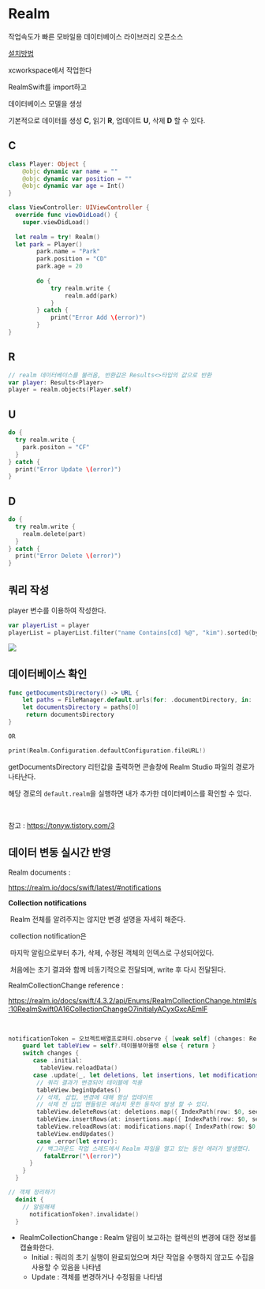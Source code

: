 # Realm

작업속도가 빠른 모바일용 데이터베이스 라이브러리 오픈소스



[설치방법](https://github.com/NORIKIM/Swift-TIL/blob/master/iOS/Cocoapods.md)



xcworkspace에서 작업한다

RealmSwift를 import하고

데이터베이스 모델을 생성

기본적으로 데이터를 생성 **C**, 읽기 **R**, 업데이트 **U**, 삭제 **D** 할 수 있다.



## C

```swift
class Player: Object {
    @objc dynamic var name = ""
    @objc dynamic var position = ""
    @objc dynamic var age = Int()
}

class ViewController: UIViewController {
  override func viewDidLoad() {
    super.viewDidLoad()
        
  let realm = try! Realm()
  let park = Player()
        park.name = "Park"
        park.position = "CD"
        park.age = 20
        
        do {
            try realm.write {
                realm.add(park)
            }
        } catch {
            print("Error Add \(error)")
        }
}
```

## R

```swift
// realm 데이터베이스를 불러옴, 반환값은 Results<>타입의 값으로 반환
var player: Results<Player>
player = realm.objects(Player.self)
```

## U

```swift
do {
  try realm.write {
    park.positon = "CF"
  }
} catch {
  print("Error Update \(error)")
}
```

## D

```swift
do {
  try realm.write {
    realm.delete(part)
  }
} catch {
  print("Error Delete \(error)")
}
```

## 쿼리 작성

player 변수를 이용하여 작성한다.

```swift
var playerList = player
playerList = playerList.filter("name Contains[cd] %@", "kim").sorted(byKeyPath: "name", ascending: true)
```

<img src="https://user-images.githubusercontent.com/31604976/76733920-194d9100-67a5-11ea-86a1-c5c50750caf6.jpeg">

<br>

## 데이터베이스 확인

```swift
func getDocumentsDirectory() -> URL {
    let paths = FileManager.default.urls(for: .documentDirectory, in: .userDomainMask)
    let documentsDirectory = paths[0]
     return documentsDirectory
}

OR

print(Realm.Configuration.defaultConfiguration.fileURL!)
```

getDocumentsDirectory 리턴값을 출력하면 콘솔창에 Realm Studio 파일의 경로가 나타난다.

해당 경로의 `default.realm`을 실행하면 내가 추가한 데이터베이스를 확인할 수 있다.

<br>

참고 : https://tonyw.tistory.com/3

## 데이터 변동 실시간 반영

Realm documents :

https://realm.io/docs/swift/latest/#notifications



**Collection notifications**

​    Realm 전체를 알려주지는 않지만 변경 설명을 자세히 해준다.

​    collection notification은

​        마지막 알림으로부터 추가, 삭제, 수정된 객체의 인덱스로 구성되어있다. 

​        처음에는 초기 결과와 함께 비동기적으로 전달되며, write 후 다시 전달된다.

RealmCollectionChange reference :

https://realm.io/docs/swift/4.3.2/api/Enums/RealmCollectionChange.html#/s:10RealmSwift0A16CollectionChangeO7initialyACyxGxcAEmlF

<br>

```swift
notificationToken = 오브젝트배열프로퍼티.observe { [weak self] (changes: RealmCollectionChange) in
    guard let tableView = self?.테이블뷰아울렛 else { return }
    switch changes {
       case .initial:
         tableView.reloadData()
       case .update(_, let deletions, let insertions, let modifications):
        // 쿼리 결과가 변경되어 테이블에 적용
        tableView.beginUpdates()
        // 삭제, 삽입, 변경에 대해 항상 업데이트
        // 삭제 전 삽입 핸들링은 예상치 못한 동작이 발생 할 수 있다.
        tableView.deleteRows(at: deletions.map({ IndexPath(row: $0, section: 0)}), with: .automatic)
        tableView.insertRows(at: insertions.map({ IndexPath(row: $0, section: 0) }), with: .automatic)
        tableView.reloadRows(at: modifications.map({ IndexPath(row: $0, section: 0) }), with: .automatic)
        tableView.endUpdates()
        case .error(let error):
        // 백그라운드 작업 스레드에서 Realm 파일을 열고 있는 동안 에러가 발생했다.
          fatalError("\(error)")
      }
    }
  }

// 객체 정리하기
  deinit {
    // 알림해제
      notificationToken?.invalidate()
  }
```

- RealmCollectionChange : Realm 알림이 보고하는 컬렉션의 변경에 대한 정보를 캡슐화한다.
  - Initial : 쿼리의 초기 실행이 완료되었으며 차단 작업을 수행하지 않고도 수집을 사용할 수 있음을 나타냄
  - Update : 객체를 변경하거나 수정됨을 나타냄